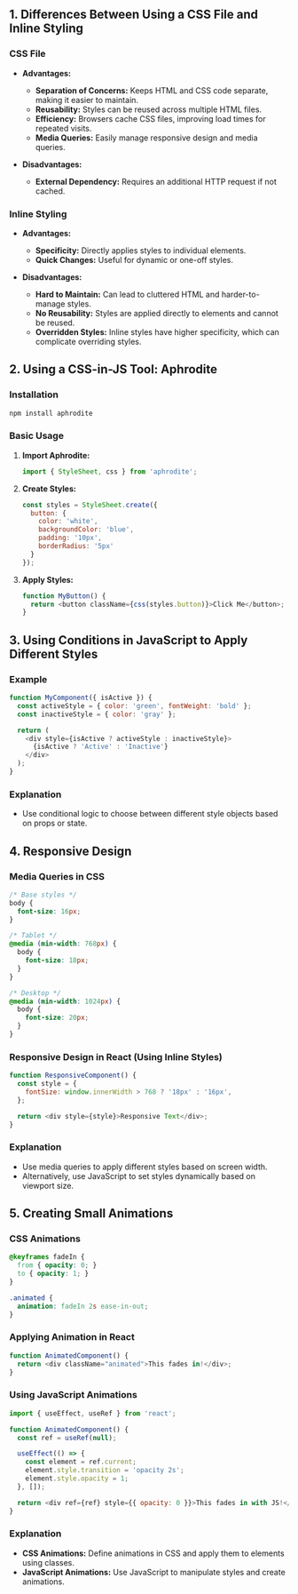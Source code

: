 ## 1. Differences Between Using a CSS File and Inline Styling

### CSS File
- **Advantages:**
  - **Separation of Concerns:** Keeps HTML and CSS code separate, making it easier to maintain.
  - **Reusability:** Styles can be reused across multiple HTML files.
  - **Efficiency:** Browsers cache CSS files, improving load times for repeated visits.
  - **Media Queries:** Easily manage responsive design and media queries.

- **Disadvantages:**
  - **External Dependency:** Requires an additional HTTP request if not cached.

### Inline Styling
- **Advantages:**
  - **Specificity:** Directly applies styles to individual elements.
  - **Quick Changes:** Useful for dynamic or one-off styles.

- **Disadvantages:**
  - **Hard to Maintain:** Can lead to cluttered HTML and harder-to-manage styles.
  - **No Reusability:** Styles are applied directly to elements and cannot be reused.
  - **Overridden Styles:** Inline styles have higher specificity, which can complicate overriding styles.

## 2. Using a CSS-in-JS Tool: Aphrodite

### Installation
```bash
npm install aphrodite
```

### Basic Usage
1. **Import Aphrodite:**
   ```js
   import { StyleSheet, css } from 'aphrodite';
   ```

2. **Create Styles:**
   ```js
   const styles = StyleSheet.create({
     button: {
       color: 'white',
       backgroundColor: 'blue',
       padding: '10px',
       borderRadius: '5px'
     }
   });
   ```

3. **Apply Styles:**
   ```js
   function MyButton() {
     return <button className={css(styles.button)}>Click Me</button>;
   }
   ```

## 3. Using Conditions in JavaScript to Apply Different Styles

### Example
```js
function MyComponent({ isActive }) {
  const activeStyle = { color: 'green', fontWeight: 'bold' };
  const inactiveStyle = { color: 'gray' };

  return (
    <div style={isActive ? activeStyle : inactiveStyle}>
      {isActive ? 'Active' : 'Inactive'}
    </div>
  );
}
```

### Explanation
- Use conditional logic to choose between different style objects based on props or state.

## 4. Responsive Design

### Media Queries in CSS
```css
/* Base styles */
body {
  font-size: 16px;
}

/* Tablet */
@media (min-width: 768px) {
  body {
    font-size: 18px;
  }
}

/* Desktop */
@media (min-width: 1024px) {
  body {
    font-size: 20px;
  }
}
```

### Responsive Design in React (Using Inline Styles)
```js
function ResponsiveComponent() {
  const style = {
    fontSize: window.innerWidth > 768 ? '18px' : '16px',
  };

  return <div style={style}>Responsive Text</div>;
}
```

### Explanation
- Use media queries to apply different styles based on screen width.
- Alternatively, use JavaScript to set styles dynamically based on viewport size.

## 5. Creating Small Animations

### CSS Animations
```css
@keyframes fadeIn {
  from { opacity: 0; }
  to { opacity: 1; }
}

.animated {
  animation: fadeIn 2s ease-in-out;
}
```

### Applying Animation in React
```js
function AnimatedComponent() {
  return <div className="animated">This fades in!</div>;
}
```

### Using JavaScript Animations
```js
import { useEffect, useRef } from 'react';

function AnimatedComponent() {
  const ref = useRef(null);

  useEffect(() => {
    const element = ref.current;
    element.style.transition = 'opacity 2s';
    element.style.opacity = 1;
  }, []);

  return <div ref={ref} style={{ opacity: 0 }}>This fades in with JS!</div>;
}
```

### Explanation
- **CSS Animations:** Define animations in CSS and apply them to elements using classes.
- **JavaScript Animations:** Use JavaScript to manipulate styles and create animations.

